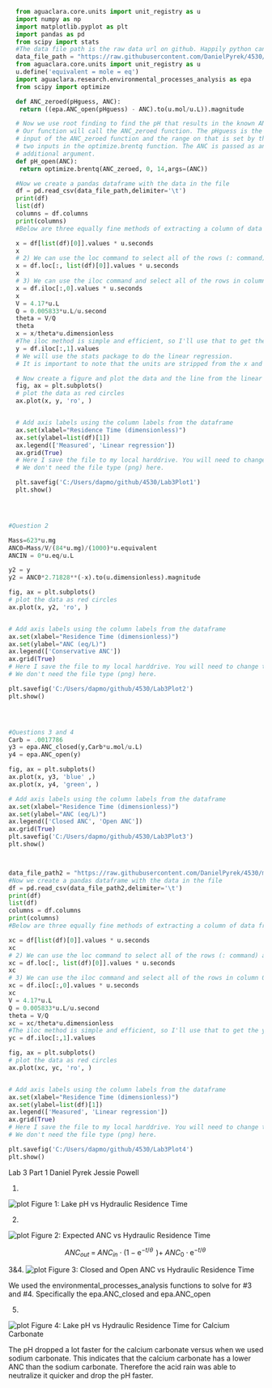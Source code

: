 ```python
  from aguaclara.core.units import unit_registry as u
  import numpy as np
  import matplotlib.pyplot as plt
  import pandas as pd
  from scipy import stats
  #The data file path is the raw data url on github. Happily python can read directly from a web page.
  data_file_path = "https://raw.githubusercontent.com/DanielPyrek/4530/master/Lab3.1"
  from aguaclara.core.units import unit_registry as u
  u.define('equivalent = mole = eq')
  import aguaclara.research.environmental_processes_analysis as epa
  from scipy import optimize

  def ANC_zeroed(pHguess, ANC):
   return ((epa.ANC_open(pHguess) - ANC).to(u.mol/u.L)).magnitude

  # Now we use root finding to find the pH that results in the known ANC.
  # Our function will call the ANC_zeroed function. The pHguess is the first
  # input of the ANC_zeroed function and the range on that is set by the next
  # two inputs in the optimize.brentq function. The ANC is passed as an
  # additional argument.
  def pH_open(ANC):
   return optimize.brentq(ANC_zeroed, 0, 14,args=(ANC))

  #Now we create a pandas dataframe with the data in the file
  df = pd.read_csv(data_file_path,delimiter='\t')
  print(df)
  list(df)
  columns = df.columns
  print(columns)
  #Below are three equally fine methods of extracting a column of data from the pandas dataframe.

  x = df[list(df)[0]].values * u.seconds
  x
  # 2) We can use the loc command to select all of the rows (: command) and the column with the label given by list(df)[0].
  x = df.loc[:, list(df)[0]].values * u.seconds
  x
  # 3) We can use the iloc command and select all of the rows in column 0.
  x = df.iloc[:,0].values * u.seconds
  x
  V = 4.17*u.L
  Q = 0.005833*u.L/u.second
  theta = V/Q
  theta
  x = x/theta*u.dimensionless
  #The iloc method is simple and efficient, so I'll use that to get the y values.
  y = df.iloc[:,1].values
  # We will use the stats package to do the linear regression.
  # It is important to note that the units are stripped from the x and y arrays when processed by the stats package.

  # Now create a figure and plot the data and the line from the linear regression.
  fig, ax = plt.subplots()
  # plot the data as red circles
  ax.plot(x, y, 'ro', )


  # Add axis labels using the column labels from the dataframe
  ax.set(xlabel="Residence Time (dimensionless)")
  ax.set(ylabel=list(df)[1])
  ax.legend(['Measured', 'Linear regression'])
  ax.grid(True)
  # Here I save the file to my local harddrive. You will need to change this to work on your computer.
  # We don't need the file type (png) here.

  plt.savefig('C:/Users/dapmo/github/4530/Lab3Plot1')
  plt.show()




#Question 2

Mass=623*u.mg
ANC0=Mass/V/(84*u.mg)/(1000)*u.equivalent
ANCIN = 0*u.eq/u.L

y2 = y
y2 = ANC0*2.71828**(-x).to(u.dimensionless).magnitude

fig, ax = plt.subplots()
# plot the data as red circles
ax.plot(x, y2, 'ro', )


# Add axis labels using the column labels from the dataframe
ax.set(xlabel="Residence Time (dimensionless)")
ax.set(ylabel="ANC (eq/L)")
ax.legend(['Conservative ANC'])
ax.grid(True)
# Here I save the file to my local harddrive. You will need to change this to work on your computer.
# We don't need the file type (png) here.

plt.savefig('C:/Users/dapmo/github/4530/Lab3Plot2')
plt.show()




#Questions 3 and 4
Carb = .0017786
y3 = epa.ANC_closed(y,Carb*u.mol/u.L)
y4 = epa.ANC_open(y)

fig, ax = plt.subplots()
ax.plot(x, y3, 'blue' ,)
ax.plot(x, y4, 'green', )

# Add axis labels using the column labels from the dataframe
ax.set(xlabel="Residence Time (dimensionless)")
ax.set(ylabel="ANC (eq/L)")
ax.legend(['Closed ANC', 'Open ANC'])
ax.grid(True)
plt.savefig('C:/Users/dapmo/github/4530/Lab3Plot3')
plt.show()



data_file_path2 = "https://raw.githubusercontent.com/DanielPyrek/4530/master/Lab3.2"
#Now we create a pandas dataframe with the data in the file
df = pd.read_csv(data_file_path2,delimiter='\t')
print(df)
list(df)
columns = df.columns
print(columns)
#Below are three equally fine methods of extracting a column of data from the pandas dataframe.

xc = df[list(df)[0]].values * u.seconds
xc
# 2) We can use the loc command to select all of the rows (: command) and the column with the label given by list(df)[0].
xc = df.loc[:, list(df)[0]].values * u.seconds
xc
# 3) We can use the iloc command and select all of the rows in column 0.
xc = df.iloc[:,0].values * u.seconds
xc
V = 4.17*u.L
Q = 0.005833*u.L/u.second
theta = V/Q
xc = xc/theta*u.dimensionless
#The iloc method is simple and efficient, so I'll use that to get the y values.
yc = df.iloc[:,1].values

fig, ax = plt.subplots()
# plot the data as red circles
ax.plot(xc, yc, 'ro', )


# Add axis labels using the column labels from the dataframe
ax.set(xlabel="Residence Time (dimensionless)")
ax.set(ylabel=list(df)[1])
ax.legend(['Measured', 'Linear regression'])
ax.grid(True)
# Here I save the file to my local harddrive. You will need to change this to work on your computer.
# We don't need the file type (png) here.

plt.savefig('C:/Users/dapmo/github/4530/Lab3Plot4')
plt.show()

  ```
Lab 3 Part 1
Daniel Pyrek
Jessie Powell

1.
  ![plot](https://github.com/DanielPyrek/4530/blob/master/Lab3Plot1.png?raw=true)
      Figure 1: Lake pH vs Hydraulic Residence Time

2.
  ![plot](https://github.com/DanielPyrek/4530/blob/master/Lab3Plot2.png?raw=true)
          Figure 2: Expected ANC vs Hydraulic Residence Time

$$ANC_{out} \; =\; ANC_{in} \; \cdot \; \left(1\; -\; {\mathop{e}\nolimits^{-t/\theta \; \; }} \right)+\; ANC_{0} \; \cdot \; {\mathop{e}\nolimits^{-t/\theta \; }}$$

3&4.
  ![plot](https://github.com/DanielPyrek/4530/blob/master/Lab3Plot3.png?raw=true)
              Figure 3: Closed and Open ANC vs Hydraulic Residence Time

  We used the environmental_processes_analysis functions to solve for #3 and #4. Specifically the epa.ANC_closed and epa.ANC_open


5.
  ![plot](https://github.com/DanielPyrek/4530/blob/master/Lab3Plot4.png?raw=true)
                  Figure 4: Lake pH vs Hydraulic Residence Time for Calcium Carbonate


The pH dropped a lot faster for the calcium carbonate versus when we used sodium carbonate. This indicates that the calcium carbonate has a lower ANC than the sodium carbonate. Therefore the acid rain was able to neutralize it quicker and drop the pH faster.

